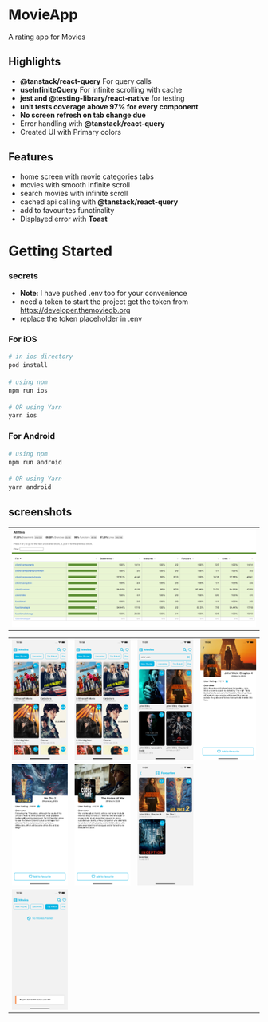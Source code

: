 # MovieApp

A rating app for Movies

## Highlights
- **@tanstack/react-query** For query calls
- **useInfiniteQuery** For infinite scrolling with cache
- **jest and @testing-library/react-native** for testing
- **unit tests coverage above 97% for every component**
- **No screen refresh on tab change due**
- Error handling with **@tanstack/react-query**
- Created UI with Primary colors


## Features
- home screen with movie categories tabs
- movies with smooth infinite scroll
- search movies with infinite scroll
- cached api calling with **@tanstack/react-query**
- add to favourites functinality
- Displayed error with **Toast**


# Getting Started

### secrets
- **Note**: I have pushed .env too for your convenience 
- need a token to start the project get the token from https://developer.themoviedb.org
- replace the token placeholder in .env

### For iOS

```bash
# in ios directory
pod install

# using npm
npm run ios

# OR using Yarn
yarn ios
```

### For Android

```bash
# using npm
npm run android

# OR using Yarn
yarn android
```


## screenshots

<table>
  <tr>
    <td align="center">
      <img src="screenshots/coverage-ss.png" alt="Landscape Screenshot 1" width="600" />
    </td>
  </tr>

</table>

<table>
  <tr>
    <td align="center">
      <img src="screenshots/home.png" alt="Screenshot 1" width="200" />
    </td>
    <td align="center">
      <img src="screenshots/home.png" alt="Screenshot 1" width="200" />
    </td>
    <td align="center">
      <img src="screenshots/search.png" alt="Screenshot 2" width="200" />
    </td>
    <td align="center">
      <img src="screenshots/movie-two.png" alt="Screenshot 3" width="200" />
    </td>
  </tr>
  <tr>
    <td align="center">
      <img src="screenshots/movie-three.png" alt="Screenshot 4" width="200" />
    </td>
    <td align="center">
      <img src="screenshots/movie-one.png" alt="Screenshot 5" width="200" />
    </td>
    <td align="center">
      <img src="screenshots/favourites.png" alt="Screenshot 6" width="200" />
    </td>
  </tr>
  <tr>
    <td align="center">
      <img src="screenshots/toast.png" alt="Screenshot 7" width="200" />
    </td>
  </tr>
  <tr>
    <!-- Add additional screenshots here -->
  </tr>
</table>

